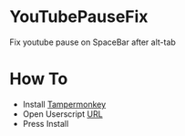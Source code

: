 # YouTubePauseFix
Fix youtube pause on SpaceBar after alt-tab

# How To
- Install [Tampermonkey](https://chromewebstore.google.com/detail/tampermonkey/dhdgffkkebhmkfjojejmpbldmpobfkfo)
- Open Userscript [URL](https://github.com/Wolf49406/YouTubePauseFix/raw/main/YouTubePauseFix.user.js)
- Press Install
